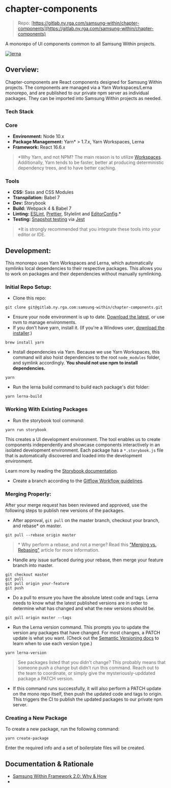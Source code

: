 # chapter-components

> Repo: [https://gitlab.ny.rga.com/samsung-within/chapter-components](https://gitlab.ny.rga.com/samsung-within/chapter-components)

A monorepo of UI components common to all Samsung Within projects.

[![lerna](https://img.shields.io/badge/maintained%20with-lerna-cc00ff.svg)](https://lernajs.io/)

## Overview:

Chapter-components are React components designed for Samsung Within projects. The components are managed via a Yarn Workspaces/Lerna monorepo, and are published to our private npm server as individual packages. They can be imported into Samsung Within projects as needed.

### Tech Stack

### Core

- **Environment:** Node 10.x
- **Package Management:** Yarn\* > 1.7.x, Yarn Workspaces, Lerna
- **Framework:** React 16.6.x

> \*Why Yarn, and not NPM? The main reason is to utilize [Workspaces](https://yarnpkg.com/lang/en/docs/workspaces/). Additionally, Yarn tends to be faster, better at producing deterministic dependency trees, and to have better caching.

### Tools

- **CSS:** Sass and CSS Modules
- **Transpilation:** Babel 7
- **Dev:** Storybook
- **Build:** Webpack 4 & Babel 7
- **Linting:** [ESLint](https://eslint.org/docs/user-guide/integrations), [Prettier](https://prettier.io/docs/en/editors.html), Stylelint and [EditorConfig](https://editorconfig.org/#download).\*
- **Testing:** [Snapshot testing](https://jestjs.io/docs/en/snapshot-testing.html) via [Jest](https://jestjs.io/)

> \*It is strongly recommended that you integrate these tools into your editor or IDE.

## Development:

This monorepo uses Yarn Workspaces and Lerna, which automatically symlinks local dependencies to their respective packages. This allows you to work on packages and their dependencies without manually symlinking.

### Initial Repo Setup:

- Clone this repo:

```shell
git clone git@gitlab.ny.rga.com:samsung-within/chapter-components.git
```

- Ensure your node environment is up to date. [Download the latest](https://nodejs.org/en/), or use nvm to manage environments.
- If you don't have yarn, install it. (If you're a Windows user, [download the installer](https://yarnpkg.com/en/docs/install#windows-stable).)

```shell
brew install yarn
```

- Install dependencies via Yarn. Because we use Yarn Workspaces, this command will also hoist dependencies to the root `node_modules` folder, and symlink accordingly. **You should not use npm to install dependencies.**

```shell
yarn
```

- Run the lerna build command to build each package's dist folder:

```shell
yarn lerna-build
```

### Working With Existing Packages

- Run the storybook tool command:

```shell
yarn run storybook
```

This creates a UI development environment. The tool enables us to create components independently and showcase components interactively in an isolated development environment. Each package has a `*.storybook.js` file that is automatically discovered and loaded into the development environment.

Learn more by reading the [Storybook documentation](https://storybook.js.org/basics/guide-react/).

- Create a branch according to the [Gitflow Workflow guidelines](https://www.atlassian.com/git/tutorials/comparing-workflows/gitflow-workflow).

### Merging Properly:

After your merge request has been reviewed and approved, use the following steps to publish new versions of the packages.

- After approval, `git pull` on the master branch, checkout your branch, and rebase\* on master.

```shell
git pull --rebase origin master
```

> \* Why perform a rebase, and not a merge? Read this ["Merging vs. Rebasing"](https://www.atlassian.com/git/tutorials/merging-vs-rebasing) article for more information.

- Handle any issue surfaced during your rebase, then merge your feature branch into master.

```shell
git checkout master
git pull
git pull origin your-feature
git push
```

- Do a pull to ensure you have the absolute latest code and tags. Lerna needs to know what the latest published versions are in order to determine what has changed and what the new versions should be.

```shell
git pull origin master --tags
```

- Run the Lerna version command. This prompts you to update the version any packages that have changed. For most changes, a PATCH update is what you want. (Check out the [Semantic Versioning docs](https://semver.org/) to learn when to use each version type.)

```shell
yarn lerna-version
```

> See packages listed that you didn't change? This probably means that someone push a change but didn't run this command. Reach out to the team to coordinate, or simply give the mysteriously-upddated package a PATCH version.

- If this command runs successfully, it will also perform a PATCH update on the mono repo itself, then push the updated code and tags to origin. This triggers the CI to publish the updated packages to our private npm server.

### Creating a New Package

To create a new package, run the following command:

```shell
yarn create-package
```

Enter the required info and a set of boilerplate files will be created.

## Documentation & Rationale

- [Samsung Within Framework 2.0: Why & How](https://docs.google.com/document/d/1VUZpoOUhsInV-qlciuClpzsW6S8hiJgfxZpnLZqHgmg/)
- 
